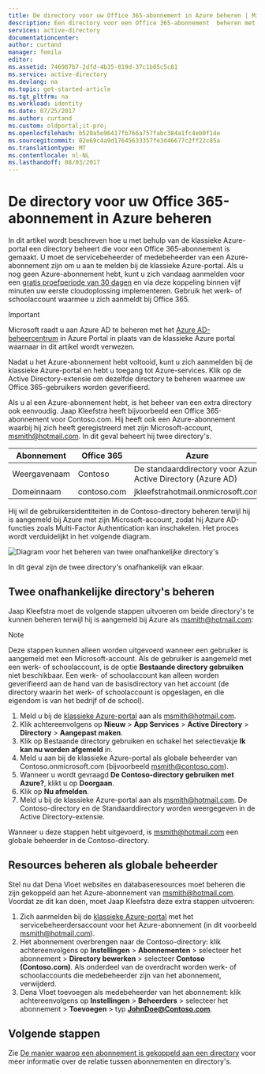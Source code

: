 ```yaml
---
title: De directory voor uw Office 365-abonnement in Azure beheren | Microsoft Docs
description: Een directory voor een Office 365-abonnement  beheren met Azure Active Directory en de klassieke Azure-portal
services: active-directory
documentationcenter: 
author: curtand
manager: femila
editor: 
ms.assetid: 746987b7-2dfd-4b35-819d-37c1b65c5c81
ms.service: active-directory
ms.devlang: na
ms.topic: get-started-article
ms.tgt_pltfrm: na
ms.workload: identity
ms.date: 07/25/2017
ms.author: curtand
ms.custom: oldportal;it-pro;
ms.openlocfilehash: b520a5e96417fb766a757fabc384a1fc4eb0f14e
ms.sourcegitcommit: 02e69c4a9d17645633357fe3d46677c2ff22c85a
ms.translationtype: MT
ms.contentlocale: nl-NL
ms.lasthandoff: 08/03/2017
---
```

# <a name="manage-the-directory-for-your-office-365-subscription-in-azure"></a>De directory voor uw Office 365-abonnement in Azure beheren
In dit artikel wordt beschreven hoe u met behulp van de klassieke Azure-portal een directory beheert die voor een Office 365-abonnement is gemaakt. U moet de servicebeheerder of medebeheerder van een Azure-abonnement zijn om u aan te melden bij de klassieke Azure-portal. Als u nog geen Azure-abonnement hebt, kunt u zich vandaag aanmelden voor een [gratis proefperiode van 30 dagen](https://azure.microsoft.com/trial/get-started-active-directory/) en via deze koppeling binnen vijf minuten uw eerste cloudoplossing implementeren. Gebruik het werk- of schoolaccount waarmee u zich aanmeldt bij Office 365.

> [!IMPORTANT]
> Microsoft raadt u aan Azure AD te beheren met het [Azure AD-beheercentrum](https://aad.portal.azure.com) in Azure Portal in plaats van de klassieke Azure portal waarnaar in dit artikel wordt verwezen.

Nadat u het Azure-abonnement hebt voltooid, kunt u zich aanmelden bij de klassieke Azure-portal en hebt u toegang tot Azure-services. Klik op de Active Directory-extensie om dezelfde directory te beheren waarmee uw Office 365-gebruikers worden geverifieerd.

Als u al een Azure-abonnement hebt, is het beheer van een extra directory ook eenvoudig. Jaap Kleefstra heeft bijvoorbeeld een Office 365-abonnement voor Contoso.com. Hij heeft ook een Azure-abonnement waarbij hij zich heeft geregistreerd met zijn Microsoft-account, msmith@hotmail.com. In dit geval beheert hij twee directory's.

| Abonnement | Office 365 | Azure |
| --- | --- | --- |
|   Weergavenaam |Contoso |De standaarddirectory voor Azure Active Directory (Azure AD) |
|   Domeinnaam |contoso.com |jkleefstrahotmail.onmicrosoft.com |

Hij wil de gebruikersidentiteiten in de Contoso-directory beheren terwijl hij is aangemeld bij Azure met zijn Microsoft-account, zodat hij Azure AD-functies zoals Multi-Factor Authentication kan inschakelen. Het proces wordt verduidelijkt in het volgende diagram.

![Diagram voor het beheren van twee onafhankelijke directory's](./media/active-directory-manage-o365-subscription/AAD_O365_03.png)

In dit geval zijn de twee directory's onafhankelijk van elkaar.

## <a name="to-manage-two-independent-directories"></a>Twee onafhankelijke directory's beheren
Jaap Kleefstra moet de volgende stappen uitvoeren om beide directory's te kunnen beheren terwijl hij is aangemeld bij Azure als msmith@hotmail.com:

> [!NOTE]
> Deze stappen kunnen alleen worden uitgevoerd wanneer een gebruiker is aangemeld met een Microsoft-account. Als de gebruiker is aangemeld met een werk- of schoolaccount, is de optie **Bestaande directory gebruiken** niet beschikbaar. Een werk- of schoolaccount kan alleen worden geverifieerd aan de hand van de basisdirectory van het account (de directory waarin het werk- of schoolaccount is opgeslagen, en die eigendom is van het bedrijf of de school).
>
>

1. Meld u bij de [klassieke Azure-portal](https://manage.windowsazure.com) aan als msmith@hotmail.com.
2. Klik achtereenvolgens op **Nieuw** > **App Services** > **Active Directory** > **Directory** > **Aangepast maken**.
3. Klik op Bestaande directory gebruiken en schakel het selectievakje **Ik kan nu worden afgemeld** in.
4. Meld u aan bij de klassieke Azure-portal als globale beheerder van Contoso.onmicrosoft.com (bijvoorbeeld msmith@contoso.com).
5. Wanneer u wordt gevraagd **De Contoso-directory gebruiken met Azure?**, klikt u op **Doorgaan**.
6. Klik op **Nu afmelden**.
7. Meld u bij de klassieke Azure-portal aan als msmith@hotmail.com. De Contoso-directory en de Standaarddirectory worden weergegeven in de Active Directory-extensie.

Wanneer u deze stappen hebt uitgevoerd, is msmith@hotmail.com een globale beheerder in de Contoso-directory.

## <a name="to-administer-resources-as-the-global-admin"></a>Resources beheren als globale beheerder
Stel nu dat Dena Vloet websites en databaseresources moet beheren die zijn gekoppeld aan het Azure-abonnement van msmith@hotmail.com. Voordat ze dit kan doen, moet Jaap Kleefstra deze extra stappen uitvoeren:

1. Zich aanmelden bij de [klassieke Azure-portal](https://manage.windowsazure.com) met het servicebeheerdersaccount voor het Azure-abonnement (in dit voorbeeld msmith@hotmail.com).
2. Het abonnement overbrengen naar de Contoso-directory: klik achtereenvolgens op **Instellingen** > **Abonnementen** > selecteer het abonnement > **Directory bewerken** > selecteer **Contoso (Contoso.com)**. Als onderdeel van de overdracht worden werk- of schoolaccounts die medebeheerder zijn van het abonnement, verwijderd.
3. Dena Vloet toevoegen als medebeheerder van het abonnement: klik achtereenvolgens op **Instellingen** > **Beheerders** > selecteer het abonnement > **Toevoegen** > typ **JohnDoe@Contoso.com**.

## <a name="next-steps"></a>Volgende stappen
Zie [De manier waarop een abonnement is gekoppeld aan een directory](active-directory-how-subscriptions-associated-directory.md) voor meer informatie over de relatie tussen abonnementen en directory's.
